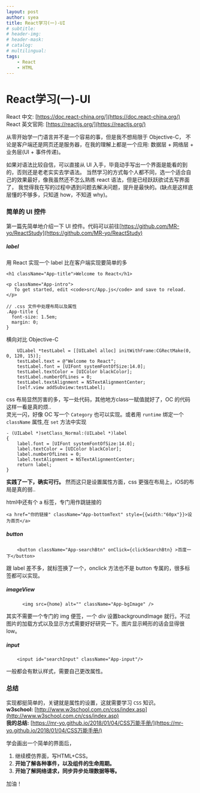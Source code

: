 ```yaml
---
layout: post
author: syea
title: React学习(一)-UI
# subtitle:
# header-img: 
# header-mask:  
# catalog: 
# multilingual: 
tags:
    - React
    - HTML
---
```


# React学习(一)-UI

React 中文: [https://doc.react-china.org/](https://doc.react-china.org/)<br />
React 英文官网: [https://reactjs.org/](https://reactjs.org/)<br />

从零开始学一门语言并不是一个容易的事，但是我不想局限于 Objective-C，
不论是客户端还是网页还是服务器，在我的理解上都是一个应用:
数据层 + 网络层 + 业务层(UI + 事件传递)。

如果对语法比较自信，可以直接从 UI 入手，毕竟动手写出一个界面是能看的到的，否则还是老老实实去学语法。
当然学习的方式每个人都不同，选一个适合自己的效果最好，像我虽然还不怎么熟练 react 语法，但是已经跃跃欲试去写界面了，
我觉得我在写的过程中遇到问题去解决问题，提升是最快的。(缺点是这样底层懂的不够多，只知道 how，不知道 why)。

### 简单的 UI 控件

第一篇先简单地介绍一下 UI 控件。代码可以前往[https://github.com/MR-yo/ReactStudy](https://github.com/MR-yo/ReactStudy)

#####  label
用 React 实现一个 label 比在客户端实现要简单的多<br />
```
<h1 className="App-title">Welcome to React</h1>
```

```
<p className="App-intro">
   To get started, edit <code>src/App.js</code> and save to reload.
</p>
```

```
// .css 文件中处理布局以及属性
.App-title {
  font-size: 1.5em;
  margin: 0;
}
```
横向对比 Objective-C
```
    UILabel *testLabel = [[UILabel alloc] initWithFrame:CGRectMake(0, 0, 120, 15)];
    testLabel.text = @"Welcome to React";
    testLabel.font = [UIFont systemFontOfSize:14.0];
    testLabel.textColor = [UIColor blackColor];
    testLabel.numberOfLines = 0;
    testLabel.textAlignment = NSTextAlignmentCenter;
    [self.view addSubview:testLabel];
```

css 布局显然厉害的多，写一处代码，其他地方class一赋值就好了，OC 的代码这样一看是真的烦..<br />
灵光一闪，好像 OC 写一个 `Category` 也可以实现。或者用 `runtime` 绑定一个 `className` 属性,在 `set` 方法中实现
```
- (UILabel *)setClass_Normal:(UILabel *)label
{
    label.font = [UIFont systemFontOfSize:14.0];
    label.textColor = [UIColor blackColor];
    label.numberOfLines = 0;
    label.textAlignment = NSTextAlignmentCenter;
    return label;
}
```
**实践了一下，确实可行。**
然而这只是设置属性方面，css 更强在布局上，iOS的布局是真的弱..

html中还有个 a 标签，专门用作跳链接的
```
<a href="你的链接" className="App-bottomText" style={{width:"60px"}}>设为首页</a>
```

#####  button

```
    <button className="App-searchBtn" onClick={clickSearchBtn} >百度一下</button>
```
跟 label 差不多，就标签换了一个，onclick 方法也不是 button 专属的，很多标签都可以实现。

##### imageView

```
      <img src={home} alt="" className="App-bgImage" />
```

其实不需要一个专门的 img 便签，一个 div 设置backgroundImage 就行。不过图片的加载方式以及显示方式需要好好研究一下。图片显示畸形的话会显得很 low。

##### input

```
    <input id="searchInput" className="App-input"/>
```
一般都会有默认样式，需要自己更改属性。

### 总结

实现都挺简单的，关键就是属性的设置，这就需要学习 `CSS` 知识。<br />
**w3school:** [http://www.w3school.com.cn/css/index.asp](http://www.w3school.com.cn/css/index.asp)<br />
**我的总结:** [https://mr-yo.github.io/2018/01/04/CSS万能手册/](https://mr-yo.github.io/2018/01/04/CSS万能手册/)<br />

学会画出一个简单的界面后，
1. 继续模仿界面，写HTML+CSS。
2. **开始了解各种事件，以及组件的生命周期。**
3. **开始了解网络请求，同步异步处理数据等等。**

加油！